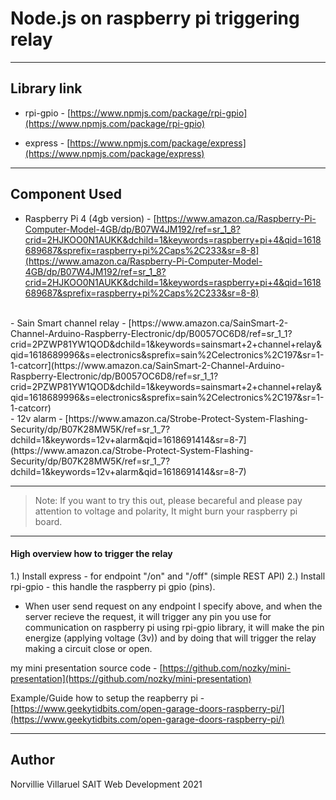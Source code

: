 # Node.js on raspberry pi triggering relay
---

## Library link
- rpi-gpio - [https://www.npmjs.com/package/rpi-gpio](https://www.npmjs.com/package/rpi-gpio)

- express - [https://www.npmjs.com/package/express](https://www.npmjs.com/package/express)

---
## Component Used
- Raspberry Pi 4 (4gb version) - [https://www.amazon.ca/Raspberry-Pi-Computer-Model-4GB/dp/B07W4JM192/ref=sr_1_8?crid=2HJKOO0N1AUKK&dchild=1&keywords=raspberry+pi+4&qid=1618689687&sprefix=raspberry+pi%2Caps%2C233&sr=8-8](https://www.amazon.ca/Raspberry-Pi-Computer-Model-4GB/dp/B07W4JM192/ref=sr_1_8?crid=2HJKOO0N1AUKK&dchild=1&keywords=raspberry+pi+4&qid=1618689687&sprefix=raspberry+pi%2Caps%2C233&sr=8-8)
<br>
- Sain Smart  channel relay - [https://www.amazon.ca/SainSmart-2-Channel-Arduino-Raspberry-Electronic/dp/B0057OC6D8/ref=sr_1_1?crid=2PZWP81YW1QOD&dchild=1&keywords=sainsmart+2+channel+relay&qid=1618689996&s=electronics&sprefix=sain%2Celectronics%2C197&sr=1-1-catcorr](https://www.amazon.ca/SainSmart-2-Channel-Arduino-Raspberry-Electronic/dp/B0057OC6D8/ref=sr_1_1?crid=2PZWP81YW1QOD&dchild=1&keywords=sainsmart+2+channel+relay&qid=1618689996&s=electronics&sprefix=sain%2Celectronics%2C197&sr=1-1-catcorr)
<br>
- 12v alarm - [https://www.amazon.ca/Strobe-Protect-System-Flashing-Security/dp/B07K28MW5K/ref=sr_1_7?dchild=1&keywords=12v+alarm&qid=1618691414&sr=8-7](https://www.amazon.ca/Strobe-Protect-System-Flashing-Security/dp/B07K28MW5K/ref=sr_1_7?dchild=1&keywords=12v+alarm&qid=1618691414&sr=8-7)

---
>Note: If you want to try this out, please becareful and please pay attention to voltage and polarity, It might burn your raspberry pi board. 


---
#### High overview how to trigger the relay
1.) Install express - for endpoint "/on" and "/off" (simple REST API)
2.) Install rpi-gpio - this handle the raspberry pi gpio (pins).
- When user send request on any endpoint I specify above, and when the server recieve the request, it will trigger any pin you use for communication on raspberry pi using rpi-gpio library, it will make the pin energize (applying voltage (3v)) and by doing that will trigger the relay making a circuit close or open.  

my mini presentation source code - [https://github.com/nozky/mini-presentation](https://github.com/nozky/mini-presentation)

Example/Guide how to setup the reapberry pi - [https://www.geekytidbits.com/open-garage-doors-raspberry-pi/](https://www.geekytidbits.com/open-garage-doors-raspberry-pi/) 

---
## Author
Norvillie Villaruel
SAIT Web Development 2021